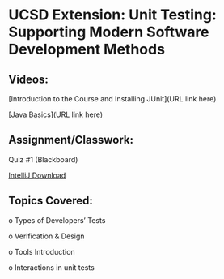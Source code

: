 # UCSD Extension: Unit Testing: Supporting Modern Software Development Methods

## Videos: 

[Introduction to the Course and Installing JUnit](URL link here)

[Java Basics](URL link here)

## Assignment/Classwork:

Quiz #1 (Blackboard)

[IntelliJ Download](https://www.jetbrains.com/idea/download/#section=mac)


## Topics Covered: 

o   Types of Developers’ Tests

o	Verification & Design

o	Tools Introduction

o	Interactions in unit tests
